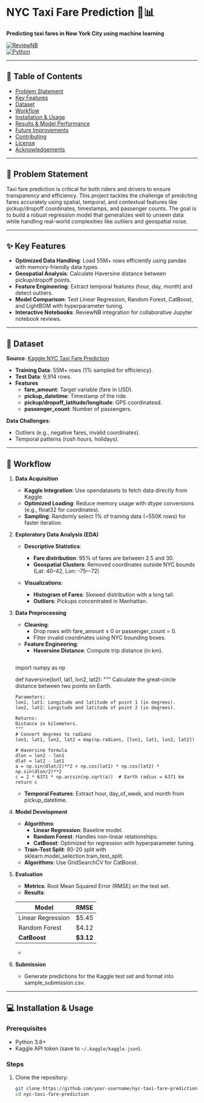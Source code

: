 # NYC Taxi Fare Prediction 🚕📊  
**Predicting taxi fares in New York City using machine learning**  

[![ReviewNB](https://img.shields.io/badge/ReviewNB-Interactive_Code_Review-00A98F?style=for-the-badge&logo=jupyter)](https://www.reviewnb.com/github/your-username/nyc-taxi-fare-prediction)  
[![Python](https://img.shields.io/badge/Python-3.8%2B-blue?logo=python)](https://www.python.org/)  

---

## 📌 Table of Contents  
- [Problem Statement](#-problem-statement)  
- [Key Features](#-key-features)  
- [Dataset](#-dataset)  
- [Workflow](#-workflow)  
- [Installation & Usage](#-installation--usage)  
- [Results & Model Performance](#-results--model-performance)  
- [Future Improvements](#-future-improvements)  
- [Contributing](#-contributing)  
- [License](#-license)  
- [Acknowledgements](#-acknowledgements)  

---

## 🎯 Problem Statement  
Taxi fare prediction is critical for both riders and drivers to ensure transparency and efficiency. This project tackles the challenge of predicting fares accurately using spatial, temporal, and contextual features like pickup/dropoff coordinates, timestamps, and passenger counts. The goal is to build a robust regression model that generalizes well to unseen data while handling real-world complexities like outliers and geospatial noise.

---

## ✨ Key Features  
- **Optimized Data Handling**: Load 55M+ rows efficiently using pandas with memory-friendly data types.  
- **Geospatial Analysis**: Calculate Haversine distance between pickup/dropoff points.
- **Feature Engineering**: Extract temporal features (hour, day, month) and detect outliers.  
- **Model Comparison**: Test Linear Regression, Random Forest, CatBoost, and LightBGM with hyperparameter tuning.  
- **Interactive Notebooks**: ReviewNB integration for collaborative Jupyter notebook reviews.

---

## 📂 Dataset  
**Source**: [Kaggle NYC Taxi Fare Prediction](https://www.kaggle.com/c/new-york-city-taxi-fare-prediction)  
- **Training Data**: 55M+ rows (1% sampled for efficiency).  
- **Test Data**: 9,914 rows.
- **Features**
  - **fare_amount**: Target variable (fare in USD).
  - **pickup_datetime**: Timestamp of the ride.
  - **pickup/dropoff_latitude/longitude**: GPS coordinatesd.
  - **passenger_count**: Number of passengers.    
  

**Data Challenges**:  
- Outliers (e.g., negative fares, invalid coordinates).  
- Temporal patterns (rush hours, holidays).  

---

## 🔄 Workflow  
1. **Data Acquisition**
   - **Kaggle Integration**: Use opendatasets to fetch data directly from Kaggle.
   - **Optimized Loading**: Reduce memory usage with dtype conversions (e.g., float32 for coordinates).
   - **Sampling**: Randomly select 1% of training data (~550K rows) for faster iteration.   
2. **Exploratory Data Analysis (EDA)**
   - **Descriptive Statistics**:
     - **Fare distribution**: 95% of fares are between 2.5 and 30.
     - **Geospatial Clusters**: Removed coordinates outside NYC bounds (Lat: 40–42, Lon: -75–-72)
    
   - **Visualizations**:
     - **Histogram of Fares**: Skewed distribution with a long tail.
     - **Outliers**: Pickups concentrated in Manhattan.
3. **Data Preprocessing**
   - **Cleaning**:
     - Drop rows with fare_amount ≤ 0 or passenger_count = 0.
     - Filter invalid coordinates using NYC bounding boxes.
   - **Feature Engineering**:
     - **Haversine Distance**: Compute trip distance (in km).
       ```python
   import numpy as np

   def haversine(lon1, lat1, lon2, lat2):
       """
       Calculate the great-circle distance between two points on Earth.
       
       Parameters:
       lon1, lat1: Longitude and latitude of point 1 (in degrees).
       lon2, lat2: Longitude and latitude of point 2 (in degrees).
       
       Returns:
       Distance in kilometers.
       """
       # Convert degrees to radians
       lon1, lat1, lon2, lat2 = map(np.radians, [lon1, lat1, lon2, lat2])
       
       # Haversine formula
       dlon = lon2 - lon1
       dlat = lat2 - lat1
       a = np.sin(dlat/2)**2 + np.cos(lat1) * np.cos(lat2) * np.sin(dlon/2)**2
       c = 2 * 6371 * np.arcsin(np.sqrt(a))  # Earth radius = 6371 km
       return c
     - **Temporal Features**: Extract hour, day_of_week, and month from pickup_datetime.
4. **Model Development**
     - **Algorithms**:   
       - **Linear Regression**: Baseline model.
       - **Random Forest**: Handles non-linear relationships.
       - **CatBoost**: Optimized for regression with hyperparameter tuning.
     - **Train-Test Split**: 80-20 split with sklearn.model_selection.train_test_split.
     - **Algorithms**: Use GridSearchCV for CatBoost.
5. **Evaluation**
   - **Metrics**: Root Mean Squared Error (RMSE) on the test set.
   - **Results**:
     
    | Model               | RMSE   |
    |---------------------|--------|
    | Linear Regression   | $5.45  |
    | Random Forest       | $4.12  |
    | **CatBoost**        | **$3.12** |  
   -
6. **Submission**
     - Generate predictions for the Kaggle test set and format into sample_submission.csv.

---

## 💻 Installation & Usage  
### Prerequisites  
- Python 3.8+  
- Kaggle API token (save to `~/.kaggle/kaggle.json`).  

### Steps  
1. Clone the repository:  
   ```bash
   git clone https://github.com/your-username/nyc-taxi-fare-prediction.git
   cd nyc-taxi-fare-prediction
